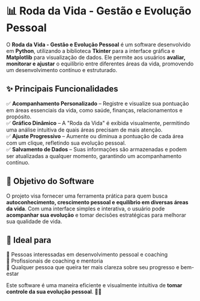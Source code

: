 # 📊 Roda da Vida - Gestão e Evolução Pessoal

O **Roda da Vida - Gestão e Evolução Pessoal** é um software desenvolvido em **Python**, utilizando a biblioteca **Tkinter** para a interface gráfica e **Matplotlib** para visualização de dados. Ele permite aos usuários **avaliar, monitorar e ajustar** o equilíbrio entre diferentes áreas da vida, promovendo um desenvolvimento contínuo e estruturado.

## ✨ Principais Funcionalidades
✅ **Acompanhamento Personalizado** – Registre e visualize sua pontuação em áreas essenciais da vida, como saúde, finanças, relacionamentos e propósito.  
✅ **Gráfico Dinâmico** – A "Roda da Vida" é exibida visualmente, permitindo uma análise intuitiva de quais áreas precisam de mais atenção.  
✅ **Ajuste Progressivo** – Aumente ou diminua a pontuação de cada área com um clique, refletindo sua evolução pessoal.  
✅ **Salvamento de Dados** – Suas informações são armazenadas e podem ser atualizadas a qualquer momento, garantindo um acompanhamento contínuo.  

## 🎯 Objetivo do Software
O projeto visa fornecer uma ferramenta prática para quem busca **autoconhecimento, crescimento pessoal e equilíbrio em diversas áreas da vida**. Com uma interface simples e interativa, o usuário pode **acompanhar sua evolução** e tomar decisões estratégicas para melhorar sua qualidade de vida.

## 🚀 Ideal para
🔹 Pessoas interessadas em desenvolvimento pessoal e coaching  
🔹 Profissionais de coaching e mentoria  
🔹 Qualquer pessoa que queira ter mais clareza sobre seu progresso e bem-estar  

Este software é uma maneira eficiente e visualmente intuitiva de **tomar controle da sua evolução pessoal**. 🎯💡

